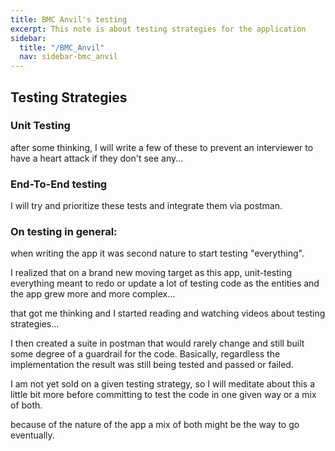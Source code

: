 ```yaml
---
title: BMC Anvil's testing
excerpt: This note is about testing strategies for the application
sidebar:
  title: "/BMC_Anvil"
  nav: sidebar-bmc_anvil
---
```


## Testing Strategies

### Unit Testing

after some thinking, I will write a few of these to prevent an interviewer to have a heart attack if they don't see any...

### End-To-End testing

I will try and prioritize these tests and integrate them via postman.

### On testing in general:

when writing the app it was second nature to start testing "everything".

I realized that on a brand new moving target as this app, unit-testing everything meant to redo or update a lot of testing code as the
entities and the app grew more and more complex...

that got me thinking and I started reading and watching videos about testing strategies...

I then created a suite in postman that would rarely change and still built some degree of a guardrail for the code. Basically, regardless
the implementation the result was still being tested and passed or failed.

I am not yet sold on a given testing strategy, so I will meditate about this a little bit more before committing to test the code in one
given way or a mix of both.

because of the nature of the app a mix of both might be the way to go eventually. 